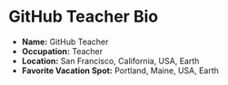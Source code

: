 # GitHub Teacher Bio

- **Name:** GitHub Teacher
- **Occupation:** Teacher
- **Location:** San Francisco, California, USA, Earth
- **Favorite Vacation Spot:** Portland, Maine, USA, Earth
